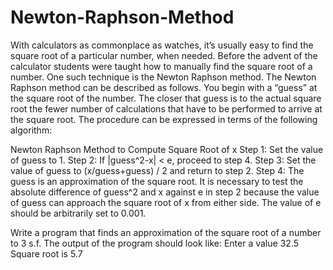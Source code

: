 # Newton-Raphson-Method
With calculators as commonplace as watches, it’s usually easy to find the square root of a particular number, when needed. Before the advent of
the calculator students were taught how to manually find the square root of a number. One such technique is the Newton Raphson method. The Newton Raphson method can be described as follows. You begin with a “guess” at the square root of the number. The closer that guess is to the actual square root the fewer number of calculations that have to be performed to arrive at the square root. The procedure can be expressed in terms of the following algorithm:

Newton Raphson Method to Compute Square Root of x
Step 1: Set the value of guess to 1.
Step 2: If |guess^2-x| < e, proceed to step 4.
Step 3: Set the value of guess to (x/guess+guess) / 2 and return to step 2.
Step 4: The guess is an approximation of the square root.
It is necessary to test the absolute difference of guess^2 and x against e in step 2 because the value of guess can approach the square root of x from either side. The value of e should be arbitrarily set to 0.001.

Write a program that finds an approximation of the square root of a
number to 3 s.f. The output of the program should look like:
Enter a value
32.5
Square root is 5.7
